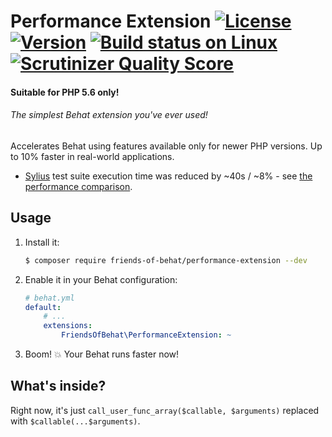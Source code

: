 # Performance Extension [![License](https://img.shields.io/packagist/l/friends-of-behat/performance-extension.svg)](https://packagist.org/packages/friends-of-behat/performance-extension) [![Version](https://img.shields.io/packagist/v/friends-of-behat/performance-extension.svg)](https://packagist.org/packages/friends-of-behat/performance-extension) [![Build status on Linux](https://img.shields.io/travis/FriendsOfBehat/PerformanceExtension/master.svg)](http://travis-ci.org/FriendsOfBehat/PerformanceExtension) [![Scrutinizer Quality Score](https://img.shields.io/scrutinizer/g/FriendsOfBehat/PerformanceExtension.svg)](https://scrutinizer-ci.com/g/FriendsOfBehat/PerformanceExtension/)
#### Suitable for PHP 5.6 only!
###### The simplest Behat extension you've ever used!

Accelerates Behat using features available only for newer PHP versions. Up to 10% faster in real-world applications. 

 - [Sylius](https://github.com/Sylius/Sylius/pull/5583) test suite execution time was reduced by ~40s / ~8% - see [the performance comparison](https://blackfire.io/profiles/compare/185a658c-0e6f-42cd-982c-2030aba45f33/graph).

## Usage

1. Install it:
    
    ```bash
    $ composer require friends-of-behat/performance-extension --dev
    ```

2. Enable it in your Behat configuration:
    
    ```yaml
    # behat.yml
    default:
        # ...
        extensions:
            FriendsOfBehat\PerformanceExtension: ~
    ```

3. Boom! :boom: Your Behat runs faster now!

## What's inside?

Right now, it's just `call_user_func_array($callable, $arguments)` replaced with `$callable(...$arguments)`.
